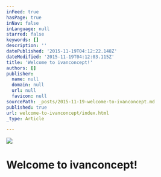 ```yaml
---
inFeed: true
hasPage: true
inNav: false
inLanguage: null
starred: false
keywords: []
description: ''
datePublished: '2015-11-19T04:12:22.148Z'
dateModified: '2015-11-19T04:12:03.115Z'
title: 'Welcome to ivanconcept!'
authors: []
publisher:
  name: null
  domain: null
  url: null
  favicon: null
sourcePath: _posts/2015-11-19-welcome-to-ivanconcept.md
published: true
url: welcome-to-ivanconcept/index.html
_type: Article

---
```

![](https://the-grid-user-content.s3-us-west-2.amazonaws.com/0f03d90c-1b6e-4567-aa0a-5689fc848fe4.jpg)

# Welcome to ivanconcept!